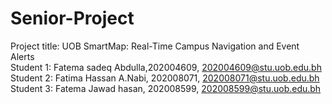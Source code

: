# Senior-Project <br>
Project title: UOB SmartMap: Real-Time Campus Navigation
and Event Alerts <br>
Student 1: Fatema sadeq Abdulla,202004609, 202004609@stu.uob.edu.bh <br>
Student 2: Fatima Hassan A.Nabi, 202008071, 202008071@stu.uob.edu.bh <br>
Student 3: Fatema Jawad hasan, 202008599, 202008599@stu.uob.edu.bh <br>
